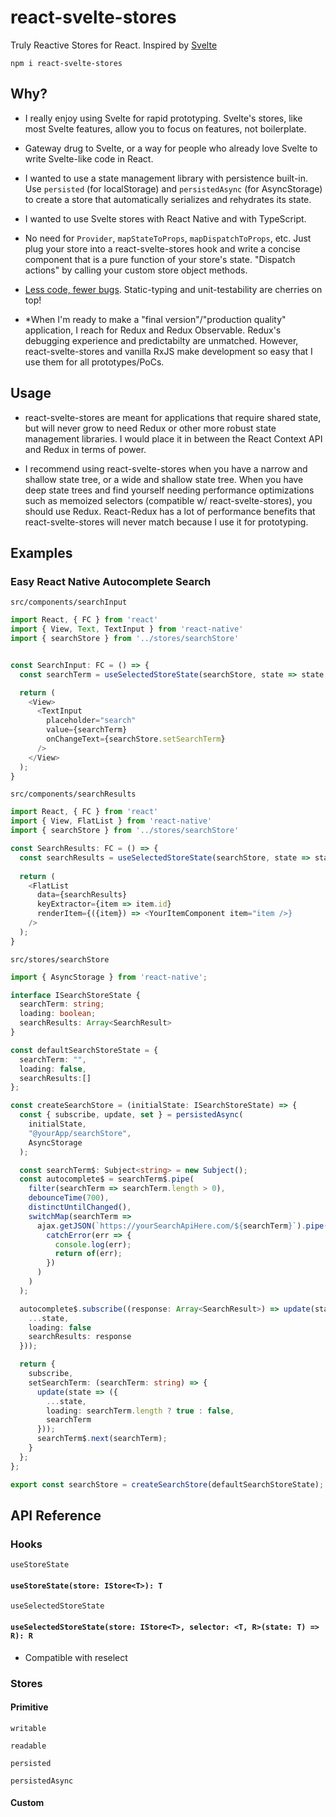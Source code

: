 # react-svelte-stores

Truly Reactive Stores for React.
Inspired by [Svelte](https://svelte.dev/tutorial/writable-stores)

`npm i react-svelte-stores`

## Why?

- I really enjoy using Svelte for rapid prototyping. Svelte's stores, like most Svelte features, allow you to focus on features, not boilerplate.

- Gateway drug to Svelte, or a way for people who already love Svelte to write Svelte-like code in React.

- I wanted to use a state management library with persistence built-in. Use `persisted` (for localStorage) and `persistedAsync` (for AsyncStorage) to create a store that automatically serializes and rehydrates its state.

- I wanted to use Svelte stores with React Native and with TypeScript.

- No need for `Provider`, `mapStateToProps`, `mapDispatchToProps`, etc. Just plug your store into a react-svelte-stores hook and write a concise component that is a pure function of your store's state. "Dispatch actions" by calling your custom store object methods.

- [Less code, fewer bugs](https://blog.codinghorror.com/the-best-code-is-no-code-at-all/). Static-typing and unit-testability are cherries on top!

- \*When I'm ready to make a "final version"/"production quality" application, I reach for Redux and Redux Observable. Redux's debugging experience and predictabilty are unmatched. However, react-svelte-stores and vanilla RxJS make development so easy that I use them for all prototypes/PoCs.

## Usage

- react-svelte-stores are meant for applications that require shared state, but will never grow to need Redux or other more robust state management libraries. I would place it in between the React Context API and Redux in terms of power.

- I recommend using react-svelte-stores when you have a narrow and shallow state tree, or a wide and shallow state tree. When you have deep state trees and find yourself needing performance optimizations such as memoized selectors (compatible w/ react-svelte-stores), you should use Redux. React-Redux has a lot of performance benefits that react-svelte-stores will never match because I use it for prototyping.

## Examples

### Easy React Native Autocomplete Search

`src/components/searchInput`
```ts
import React, { FC } from 'react'
import { View, Text, TextInput } from 'react-native'
import { searchStore } from '../stores/searchStore'


const SearchInput: FC = () => {
  const searchTerm = useSelectedStoreState(searchStore, state => state.searchTerm);

  return (
    <View>
      <TextInput
        placeholder="search"
        value={searchTerm}
        onChangeText={searchStore.setSearchTerm}
      />
    </View>
  );
}
```

`src/components/searchResults`
```ts
import React, { FC } from 'react'
import { View, FlatList } from 'react-native'
import { searchStore } from '../stores/searchStore'

const SearchResults: FC = () => {
  const searchResults = useSelectedStoreState(searchStore, state => state.searchResults);
  
  return (
    <FlatList
      data={searchResults}
      keyExtractor={item => item.id}
      renderItem={({item}) => <YourItemComponent item="item />}
    />
  );
}
```

`src/stores/searchStore`
```ts
import { AsyncStorage } from 'react-native';

interface ISearchStoreState {
  searchTerm: string;
  loading: boolean;
  searchResults: Array<SearchResult>
}

const defaultSearchStoreState = {
  searchTerm: "",
  loading: false,
  searchResults:[]
};

const createSearchStore = (initialState: ISearchStoreState) => {
  const { subscribe, update, set } = persistedAsync(
    initialState,
    "@yourApp/searchStore",
    AsyncStorage
  );

  const searchTerm$: Subject<string> = new Subject();
  const autocomplete$ = searchTerm$.pipe(
    filter(searchTerm => searchTerm.length > 0),
    debounceTime(700),
    distinctUntilChanged(),
    switchMap(searchTerm =>
      ajax.getJSON(`https://yourSearchApiHere.com/${searchTerm}`).pipe(
        catchError(err => {
          console.log(err);
          return of(err);
        })
      )
    )
  );

  autocomplete$.subscribe((response: Array<SearchResult>) => update(state => ({
    ...state,
    loading: false
    searchResults: response
  }));

  return {
    subscribe,
    setSearchTerm: (searchTerm: string) => {
      update(state => ({
        ...state,
        loading: searchTerm.length ? true : false,
        searchTerm
      }));
      searchTerm$.next(searchTerm);
    }
  };
};

export const searchStore = createSearchStore(defaultSearchStoreState);
```

## API Reference

### Hooks

`useStoreState`

#### `useStoreState(store: IStore<T>): T`

`useSelectedStoreState`

#### `useSelectedStoreState(store: IStore<T>, selector: <T, R>(state: T) => R): R`

* Compatible with reselect

### Stores

#### Primitive

`writable`

`readable`

`persisted`

`persistedAsync`

#### Custom
